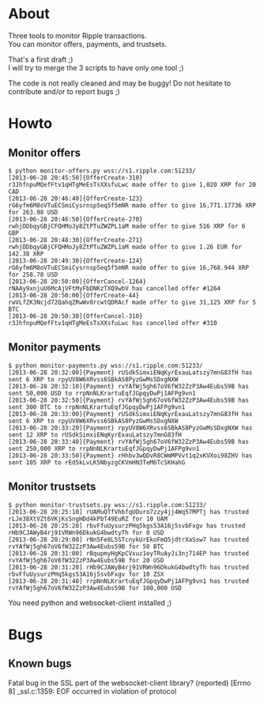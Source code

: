 About
=====

Three tools to monitor Ripple transactions.<br />
You can monitor offers, payments, and trustsets.<br />

That's a first draft ;)<br />
I will try to merge the 3 scripts to have only one tool ;)

The code is not really cleaned and may be buggy!
Do not hesitate to contribute and/or to report bugs ;)



Howto
=====

Monitor offers
--------------

    $ python monitor-offers.py wss://s1.ripple.com:51233/
    [2013-06-28 20:45:50]{OfferCreate-310} r3JhfnpuMQefFtv1qHTgMeEsTsXXsfuLwc made offer to give 1,020 XRP for 20 CAD
    [2013-06-28 20:46:40]{OfferCreate-123} rG6yfm6M8oVTuECSmiCysrnsp5eq5f5mNR made offer to give 16,771.17736 XRP for 263.98 USD
    [2013-06-28 20:46:50]{OfferCreate-270} rwhjDDbqyGBjCFQHMoJy8ZtPTuZWZPL1aM made offer to give 516 XRP for 6 GBP
    [2013-06-28 20:48:30]{OfferCreate-271} rwhjDDbqyGBjCFQHMoJy8ZtPTuZWZPL1aM made offer to give 1.26 EUR for 142.38 XRP
    [2013-06-28 20:49:30]{OfferCreate-124} rG6yfm6M8oVTuECSmiCysrnsp5eq5f5mNR made offer to give 16,768.944 XRP for 258.78 USD
    [2013-06-28 20:50:00]{OfferCancel-1264} rNAAy9xnjuU6McAjVFtMyFbDNKzTXQ9wbV has cancelled offer #1264
    [2013-06-28 20:50:00]{OfferCreate-44} rwVLfZK3Ncjd72QahqZRwWv8rcwtQDRAcf made offer to give 31,125 XRP for 5 BTC
    [2013-06-28 20:50:30]{OfferCancel-310} r3JhfnpuMQefFtv1qHTgMeEsTsXXsfuLwc has cancelled offer #310

Monitor payments
----------------

    $ python monitor-payments.py wss://s1.ripple.com:51233/
    [2013-06-28 20:32:00]{Payment} rUSdkSimxiENqKyrExauLatszy7mnG83fH has sent 6 XRP to rpyUV8W6XRvss6SBkAS8PyzGwMsSDxgNXW
    [2013-06-28 20:32:10]{Payment} rvYAfWj5gh67oV6fW32ZzP3Aw4Eubs59B has sent 50,000 USD to rrpNnNLKrartuEqfJGpqyDwPj1AFPg9vn1
    [2013-06-28 20:32:50]{Payment} rvYAfWj5gh67oV6fW32ZzP3Aw4Eubs59B has sent 300 BTC to rrpNnNLKrartuEqfJGpqyDwPj1AFPg9vn1
    [2013-06-28 20:33:00]{Payment} rUSdkSimxiENqKyrExauLatszy7mnG83fH has sent 6 XRP to rpyUV8W6XRvss6SBkAS8PyzGwMsSDxgNXW
    [2013-06-28 20:33:20]{Payment} rpyUV8W6XRvss6SBkAS8PyzGwMsSDxgNXW has sent 12 XRP to rUSdkSimxiENqKyrExauLatszy7mnG83fH
    [2013-06-28 20:33:40]{Payment} rvYAfWj5gh67oV6fW32ZzP3Aw4Eubs59B has sent 250,000 XRP to rrpNnNLKrartuEqfJGpqyDwPj1AFPg9vn1
    [2013-06-28 20:33:50]{Payment} rHhbv3wQDvR8CWmMPVvt1q2xKVXoi98ZHV has sent 105 XRP to rEd5kLvLK5NbyzgCKVmHN3TeM6TcSKHahG

Monitor trustsets
-----------------

    $ python monitor-trustsets.py wss://s1.ripple.com:51233/
    [2013-06-28 20:25:10] rUAMuQTfVhbfqUDuro7zzy4jj4Wq57MPTj has trusted rLJe38XtVZt6VKjKsSngHDd4kPbT49EuRZ for 10 UAM
    [2013-06-28 20:25:20] rbvFfuUysurzPHq5kgs53A16j5svbFxgv has trusted rHb9CJAWyB4rj91VRWn96DkukG4bwdtyTh for 0 USD
    [2013-06-28 20:29:00] rNn5Fe8L5STcnykUrEkoFmQ5jdtrXaSsw7 has trusted rvYAfWj5gh67oV6fW32ZzP3Aw4Eubs59B for 50 BTC
    [2013-06-28 20:31:00] rBqupmyHgKpCVxuz1eyTRuAyJi3nj714EP has trusted rvYAfWj5gh67oV6fW32ZzP3Aw4Eubs59B for 20 USD
    [2013-06-28 20:31:20] rHb9CJAWyB4rj91VRWn96DkukG4bwdtyTh has trusted rbvFfuUysurzPHq5kgs53A16j5svbFxgv for 10 ZSX
    [2013-06-28 20:31:40] rrpNnNLKrartuEqfJGpqyDwPj1AFPg9vn1 has trusted rvYAfWj5gh67oV6fW32ZzP3Aw4Eubs59B for 100,000 USD

You need python and websocket-client installed ;)


Bugs
====

Known bugs
----------

Fatal bug in the SSL part of the websocket-client library? (reported)
[Errno 8] _ssl.c:1359: EOF occurred in violation of protocol

